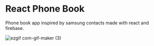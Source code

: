 # React Phone Book

Phone book app inspired by samsung contacts made with react and firebase.

![ezgif com-gif-maker (3)](https://user-images.githubusercontent.com/63849944/124264184-d69bfd80-db3c-11eb-9e48-81f96ff1597e.gif)

